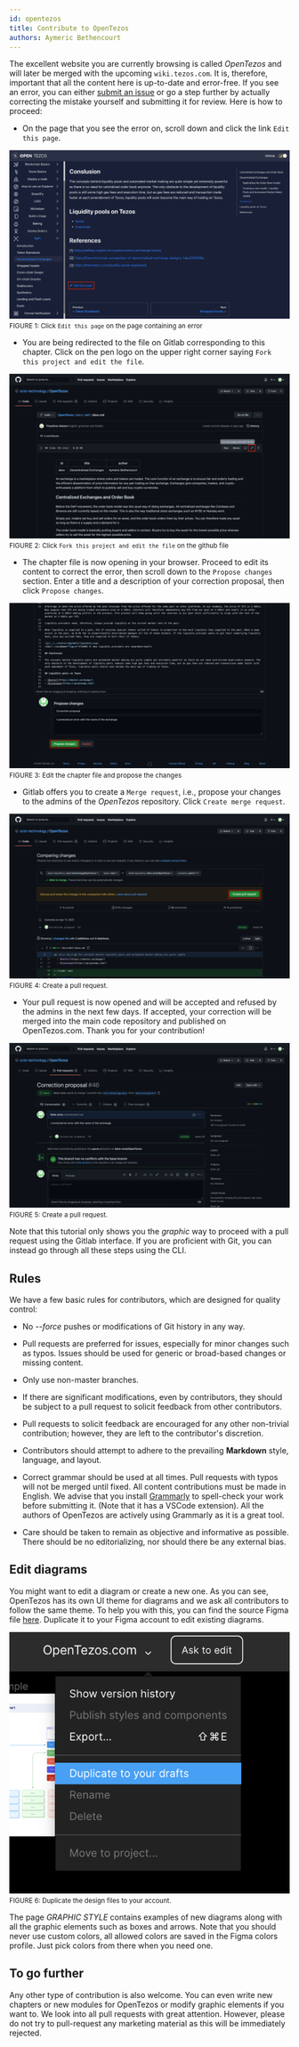 ```yaml
---
id: opentezos
title: Contribute to OpenTezos
authors: Aymeric Bethencourt
---
```


The excellent website you are currently browsing is called _OpenTezos_ and will later be merged with the upcoming `wiki.tezos.com`. It is, therefore, important that all the content here is up-to-date and error-free. If you see an error, you can either [submit an issue](/contribute/report-issue) or go a step further by actually correcting the mistake yourself and submitting it for review. Here is how to proceed:

- On the page that you see the error on, scroll down and click the link `Edit this page`. 

![](../../static/img/contribute/edit-page.png)
<small className="figure">FIGURE 1: Click `Edit this page` on the page containing an error</small>

- You are being redirected to the file on Gitlab corresponding to this chapter. Click on the pen logo on the upper right corner saying `Fork this project and edit the file`.

![](../../static/img/contribute/fork-project.png)
<small className="figure">FIGURE 2: Click `Fork this project and edit the file` on the github file</small>

- The chapter file is now opening in your browser. Proceed to edit its content to correct the error, then scroll down to the `Propose changes` section. Enter a title and a description of your correction proposal, then click `Propose changes`.

![](../../static/img/contribute/propose-changes.png)
<small className="figure">FIGURE 3: Edit the chapter file and propose the changes</small>

- Gitlab offers you to create a `Merge request`, i.e., propose your changes to the admins of the _OpenTezos_ repository. Click `Create merge request`.

![](../../static/img/contribute/create-pull-request.png)
<small className="figure">FIGURE 4: Create a pull request.</small>

- Your pull request is now opened and will be accepted and refused by the admins in the next few days. If accepted, your correction will be merged into the main code repository and published on OpenTezos.com. Thank you for your contribution!

![](../../static/img/contribute/pr-done.png)
<small className="figure">FIGURE 5: Create a pull request.</small>

Note that this tutorial only shows you the _graphic_ way to proceed with a pull request using the Gitlab interface. If you are proficient with Git, you can instead go through all these steps using the CLI.

## Rules
We have a few basic rules for contributors, which are designed for quality control:

- No _--force_ pushes or modifications of Git history in any way.

- Pull requests are preferred for issues, especially for minor changes such as typos. Issues should be used for generic or broad-based changes or missing content.

- Only use non-master branches.

- If there are significant modifications, even by contributors, they should be subject to a pull request to solicit feedback from other contributors.

- Pull requests to solicit feedback are encouraged for any other non-trivial contribution; however, they are left to the contributor's discretion.

- Contributors should attempt to adhere to the prevailing **Markdown** style, language, and layout.

- Correct grammar should be used at all times. Pull requests with typos will not be merged until fixed. All content contributions must be made in English. We advise that you install [Grammarly](https://www.grammarly.com/) to spell-check your work before submitting it. (Note that it has a VSCode extension). All the authors of OpenTezos are actively using Grammarly as it is a great tool.

- Care should be taken to remain as objective and informative as possible. There should be no editorializing, nor should there be any external bias.

## Edit diagrams

You might want to edit a diagram or create a new one. As you can see, OpenTezos has its own UI theme for diagrams and we ask all contributors to follow the same theme. To help you with this, you can find the source Figma file [here](https://www.figma.com/file/adw1YDUdxJYMLdIUoRE8m4/OpenTezos.com?node-id=654%3A0). Duplicate it to your Figma account to edit existing diagrams.

![](../../static/img/contribute/figma.png)
<small className="figure">FIGURE 6: Duplicate the design files to your account.</small>

The page *GRAPHIC STYLE* contains examples of new diagrams along with all the graphic elements such as boxes and arrows. Note that you should never use custom colors, all allowed colors are saved in the Figma colors profile. Just pick colors from there when you need one.

## To go further

Any other type of contribution is also welcome. You can even write new chapters or new modules for OpenTezos or modify graphic elements if you want to. We look into all pull requests with great attention. However, please do not try to pull-request any marketing material as this will be immediately rejected.



